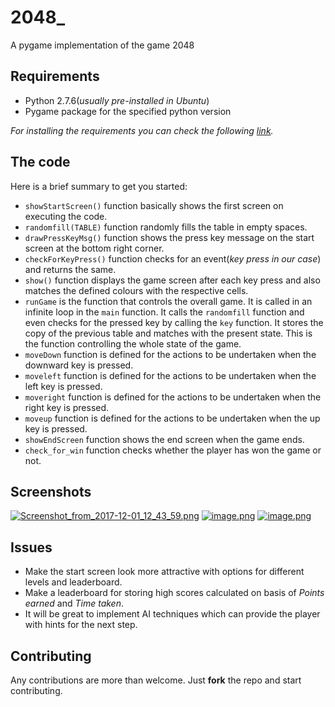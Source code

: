 # 2048_
A pygame implementation of the game 2048

## Requirements

* Python 2.7.6(*usually pre-installed in Ubuntu*)
* Pygame package for the specified python version

*For installing the requirements you can check the following [link](https://inventwithpython.com/pygame/chapter1.html).*

## The code

Here is a brief summary to get you started:

* `showStartScreen()` function basically shows the first screen on executing the code. 
* `randomfill(TABLE)` function randomly fills the table in empty spaces.
* `drawPressKeyMsg()` function shows the press key message on the start screen at the bottom right corner.
* `checkForKeyPress()` function checks for an event(*key press in our case*) and returns the same.
* `show()` function displays the game screen after each key press and also matches the defined colours with the respective cells.
* `runGame` is the function that controls the overall game. It is called in an infinite loop in the `main` function. It calls the `randomfill` function and even checks for the pressed key by calling the `key` function. It stores the copy of the previous table and matches with the present state. This is the function controlling the whole state of the game.
* `moveDown` function is defined for the actions to be undertaken when the downward key is pressed.
* `moveleft` function is defined for the actions to be undertaken when the left key is pressed.
* `moveright` function is defined for the actions to be undertaken when the right key is pressed.
* `moveup` function is defined for the actions to be undertaken when the up key is pressed.
* `showEndScreen` function shows the end screen when the game ends.
* `check_for_win` function checks whether the player has won the game or not.

## Screenshots

[![Screenshot_from_2017-12-01_12_43_59.png](https://s2.postimg.org/5tyl7niux/Screenshot_from_2017-12-01_12_43_59.png)](https://postimg.org/image/qe3f64ylx/)
[![image.png](https://s5.postimg.org/rlg315q6f/image.png)](https://postimg.org/image/6ojuwhs5f/)
[![image.png](https://s5.postimg.org/bohb40i87/image.png)](https://postimg.org/image/bbpwxtzyb/)



## Issues 
* Make the start screen look more attractive with options for different levels and leaderboard.
* Make a leaderboard for storing high scores calculated on basis of *Points earned* and *Time taken*.
* It will be great to implement AI techniques which can provide the player with hints for the next step.

## Contributing

Any contributions are more than welcome. Just **fork** the repo and start contributing. 


